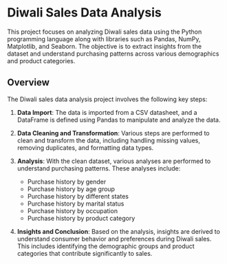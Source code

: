 # Diwali Sales Data Analysis

This project focuses on analyzing Diwali sales data using the Python programming language along with libraries such as Pandas, NumPy, Matplotlib, and Seaborn. The objective is to extract insights from the dataset and understand purchasing patterns across various demographics and product categories.

## Overview

The Diwali sales data analysis project involves the following key steps:

1. **Data Import**: The data is imported from a CSV datasheet, and a DataFrame is defined using Pandas to manipulate and analyze the data.

2. **Data Cleaning and Transformation**: Various steps are performed to clean and transform the data, including handling missing values, removing duplicates, and formatting data types.

3. **Analysis**: With the clean dataset, various analyses are performed to understand purchasing patterns. These analyses include:

   - Purchase history by gender
   - Purchase history by age group
   - Purchase history by different states
   - Purchase history by marital status
   - Purchase history by occupation
   - Purchase history by product category

4. **Insights and Conclusion**: Based on the analysis, insights are derived to understand consumer behavior and preferences during Diwali sales. This includes identifying the demographic groups and product categories that contribute significantly to sales.
